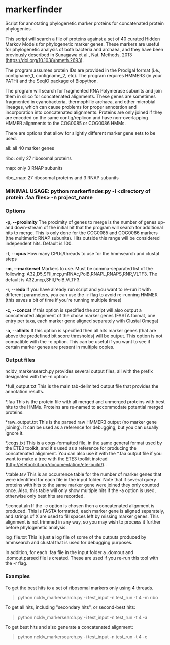# markerfinder
Script for annotating phylogenetic marker proteins for concatenated protein phylogenies.  

This script will search a file of proteins against a set of 40 curated Hidden Markov Models for phylogenetic marker genes. These markers are useful for phylogenetic analysis of both bacteria and archaea, and they have been previously described in Sunagawa et al., Nat. Methods, 2013 (https://doi.org/10.1038/nmeth.2693).

The program assumes protein IDs are provided in the Prodigal format (i.e., contigname_1, contigname_2, etc). 
The program requires HMMER3 (in your PATH) and the SeqIO package of Biopython. 

The program will search for fragmented RNA Polymerase subunits and join them in silico for concatenated alignments. These genes are sometimes fragmented in cyanobacteria, thermophilic archaea, and other microbial lineages, which can cause problems for proper annotation and incorporation into concatenated alignments. Proteins are only joined if they are encoded on the same contig/replicon and have non-overlapping HMMER alignments to the COG0085 or COG0086 HMMs. 

There are options that allow for slightly different marker gene sets to be used. 

all: all 40 marker genes

ribo: only 27 ribosomal proteins

rnap: only 3 RNAP subunits

ribo_rnap: 27 ribosomal proteins and 3 RNAP subunits


### MINIMAL USAGE: python markerfinder.py -i <directory of protein .faa files> -n project_name

### Options

**-p, --proximity**
The proximity of genes to merge is the number of genes up- and down-stream of the initial hit that the program will search for additional hits to merge. This is only done for the COG0085 and COG0086 markers (the multimeric RNAP subunits). Hits outside this range will be considered independent hits. Default is 100.

**-t, --cpus**
How many CPUs/threads to use for the hmmsearch and clustal steps

**-m, --markerset**
Markers to use. Must be comma-separated list of the following: A32,D5,SFII,mcp,mRNAc,PolB,RNAPL,RNAPS,RNR,VLTF3. The default is A32,mcp,SFII,PolB,VLTF3.

**-r, --redo**
If you have already run script and you want to re-run it with different parameters, you can use the -r flag to avoid re-running HMMER (this saves a bit of time if you're running multiple times)

**-c, --concat**
If this option is specified the script will also output a concatenated alignment of the chose marker genes (FASTA format, one entry per taxa, each marker gene aligned separately with Clustal Omega)

**-a, --allhits**
If this option is specified then all hits marker genes (that are above the predefined bit score thresholds) will be output. This option is not compatible with the -c option. This can be useful if you want to see if certain marker genes are present in multiple copies. 



### Output files
ncldv_markersearch.py provides several output files, all with the prefix designated with the -n option:

*full_output.txt         This is the main tab-delimited output file that provides the annotation results. 

*.faa  This is the protein file with all merged and unmerged proteins with best hits to the HMMs. Proteins are re-named to accommodate potential merged proteins. 

*raw_output.txt          This is the parsed raw HMMER3 output (no marker gene joining). It can be used as a reference for debugging, but you can usually ignore it. 

*.cogs.txt                This is a cogs-formatted file, in the same general format used by the ETE3 toolkit, and it's used as a reference for producing the concatenated alignment. You can also use it with the *.faa output file if you want to make a tree with the ETE3 toolkit instead (http://etetoolkit.org/documentation/ete-build/).. 

*.table.tsv              This is an occurrence table for the number of marker genes that were identified for each file in the input folder. Note that if several query proteins with hits to the same marker gene were joined they only counted once. Also, this table will only show multiple hits if the -a option is used, otherwise only best hits are recorded. 

*.concat.aln           If the -c option is chosen then a concatenated alignment is produced. This is FASTA formatted, each marker gene is aligned separately, and strings of X are used to fill spaces left by missing marker genes. This alignment is not trimmed in any way, so you may wish to process it further before phylogenetic analysis. 

log_file.txt          This is just a log file of some of the outputs produced by hmmsearch and clustal that is used for debugging purposes. 

In addition, for each .faa file in the input folder a .domout and .domout.parsed file is created. These are used if you re-run this tool with the -r flag. 


### Examples

To get the best hits to a set of ribosomal markers only using 4 threads. 
>python ncldv_markersearch.py -i test_input -n test_run -t 4 -m ribo

To get all hits, including "secondary hits", or second-best hits:
>python ncldv_markersearch.py -i test_input -n test_run -t 4 -a

To get best hits and also generate a concatenated alignment: 
>python ncldv_markersearch.py -i test_input -n test_run -t 4 -c




